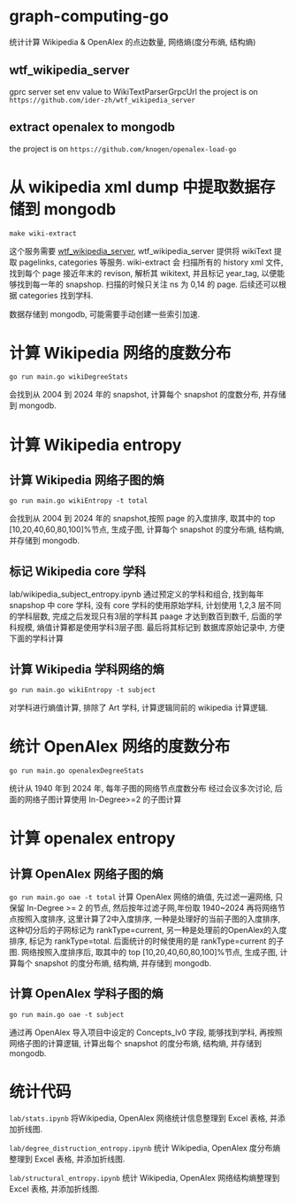 # graph-computing-go
统计计算 Wikipedia & OpenAlex 的点边数量, 网络熵(度分布熵, 结构熵)


## wtf_wikipedia_server 

gprc server
set env value to WikiTextParserGrpcUrl
the project is on `https://github.com/ider-zh/wtf_wikipedia_server`

## extract openalex to mongodb
the project is on `https://github.com/knogen/openalex-load-go`

# 从 wikipedia xml dump 中提取数据存储到 mongodb

`make wiki-extract`

这个服务需要 [wtf_wikipedia_server](https://github.com/ider-zh/wtf_wikipedia_server), wtf_wikipedia_server 提供将 wikiText 提取 pagelinks, categories 等服务. 
wiki-extract 会 扫描所有的 history xml 文件, 找到每个 page 接近年末的 revison, 解析其 wikitext, 并且标记 year_tag, 以便能够找到每一年的 snapshop.
扫描的时候只关注 ns 为 0,14 的 page. 后续还可以根据 categories 找到学科.

数据存储到 mongodb, 可能需要手动创建一些索引加速.

# 计算 Wikipedia 网络的度数分布
`go run main.go wikiDegreeStats`

会找到从 2004 到 2024 年的 snapshot, 计算每个 snapshot 的度数分布, 并存储到 mongodb.

# 计算 Wikipedia entropy 

## 计算 Wikipedia 网络子图的熵
`go run main.go wikiEntropy -t total`

 会找到从 2004 到 2024 年的 snapshot,按照 page 的入度排序, 取其中的 top [10,20,40,60,80,100]%节点, 生成子图, 计算每个 snapshot 的度分布熵, 结构熵, 并存储到 mongodb.

## 标记 Wikipedia core 学科

lab/wikipedia_subject_entropy.ipynb
通过预定义的学科和组合, 找到每年 snapshop 中 core 学科, 没有 core 学科的使用原始学科, 计划使用 1,2,3 层不同的学科层数, 完成之后发现只有3层的学科其 paage 才达到数百到数千, 后面的学科规模, 熵值计算都是使用学科3层子图. 最后将其标记到 数据库原始记录中, 方便下面的学科计算


## 计算 Wikipedia 学科网络的熵
`go run main.go wikiEntropy -t subject`

对学科进行熵值计算, 排除了 Art 学科, 计算逻辑同前的 wikipedia 计算逻辑.

# 统计 OpenAlex 网络的度数分布

`go run main.go openalexDegreeStats`

统计从 1940 年到 2024 年, 每年子图的网络节点度数分布
经过会议多次讨论, 后面的网络子图计算使用 In-Degree>=2 的子图计算

# 计算 openalex entropy

## 计算 OpenAlex 网络子图的熵
`go run main.go oae -t total`
计算 OpenAlex 网络的熵值, 先过滤一遍网络, 只保留 In-Degree >= 2 的节点, 然后按年过滤子网,年份取 1940~2024 再将网络节点按照入度排序, 这里计算了2中入度排序, 一种是处理好的当前子图的入度排序, 这种切分后的子网标记为 rankType=current, 另一种是处理前的OpenAlex的入度排序, 标记为 rankType=total. 后面统计的时候使用的是 rankType=current 的子图.
网络按照入度排序后, 取其中的 top [10,20,40,60,80,100]%节点, 生成子图, 计算每个 snapshot 的度分布熵, 结构熵, 并存储到 mongodb.

## 计算 OpenAlex 学科子图的熵
`go run main.go oae -t subject`

通过再 OpenAlex 导入项目中设定的 Concepts_lv0 字段, 能够找到学科, 再按照网络子图的计算逻辑, 计算出每个 snapshot 的度分布熵, 结构熵, 并存储到 mongodb.


# 统计代码

`lab/stats.ipynb`
将Wikipedia, OpenAlex 网络统计信息整理到 Excel 表格, 并添加折线图.

`lab/degree_distruction_entropy.ipynb`
统计 Wikipedia, OpenAlex 度分布熵整理到 Excel 表格, 并添加折线图.

`lab/structural_entropy.ipynb`
统计 Wikipedia, OpenAlex 网络结构熵整理到 Excel 表格, 并添加折线图.